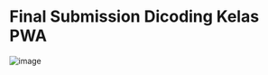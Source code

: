 <h1>Final Submission Dicoding Kelas PWA</h1>

![image](https://user-images.githubusercontent.com/31754768/89728202-1443f380-da5e-11ea-82bf-225e2063d4f3.png)
